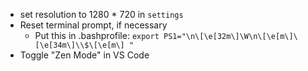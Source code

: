 * set resolution to 1280 \* 720 in `settings`
* Reset terminal prompt, if necessary
  * Put this in .bashprofile: `export PS1="\n\[\e[32m\]\W\n\[\e[m\]\[\e[34m\]\\$\[\e[m\] "`
* Toggle "Zen Mode" in VS Code
